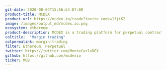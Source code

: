 ```yaml
---
git-date: 2020-08-04T15:56:54-07:00
product-title: MCDEX
product-url: https://mcdex.io/trade?invite_code=1fjiK2
image: /images/output_md/mcdex.io.png
ecosystem: ethereum
product-description: MCDEX is a trading platform for perpetual contracts with a hybrid AMM/orderbook model.
coltitle:  "Margin trading"
colpermalink: margin-trading
filter: Ethereum, Perpetual
twitter: https://twitter.com/MonteCarloDEX
github: https://github.com/mcdexio
ticker: MCB
---
```

